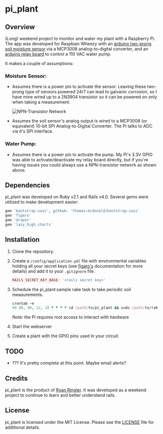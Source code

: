 # pi_plant


## Overview
(Long) weekend project to monitor and water my plant with a Raspberry Pi.  The
app was developed for Raspbian Wheezy with an [arduino two-prong soil moisture sensor](http://www.amazon.com/s/ref=nb_sb_noss?url=search-alias%3Daps&field-keywords=arduino%20soil%20sensor) via a MCP3008 analog-to-digital converter, and an [arduino relay board](http://www.amazon.com/s/ref=nb_sb_noss?url=search-alias%3Daps&field-keywords=arduino%20relay%20board) to control a 110 VAC water pump.

It makes a couple of assumptions:

### Moisture Sensor:
* Assumes there is a power pin to activate the sensor.  Leaving these two-prong type of sensors powered 24/7 can lead to galvanic corrosion, so I have mine wired up to a 2N3904 transistor so it can be powered on only when taking a measurement:

  ![NPN-Transistor Network](https://raw.github.com/rringler/pi_plant/master/public/images/npn_switch.png "NPN-Transistor Network")

* Assumes the soil sensor's analog output is wired to a MCP3008 (or equivalent) 10-bit SPI Analog-to-Digital Converter.  The Pi talks to ADC via it's SPI interface.

### Water Pump:
* Assumes there is a power pin to activate the pump.  My Pi's 3.3V GPIO was able to activate/deactivate my relay board directly, but if you're having issues you could always use a NPN-transistor network as shown above.


## Dependencies
pi_plant was developed on Ruby v2.1 and Rails v4.0.  Several gems were utilized to make development easier:

```ruby
gem 'bootstrap-sass', github: 'thomas-mcdonald/bootstrap-sass'
gem 'figaro'
gem 'draper'
gem 'lazy_high_charts'
```


## Installation
1. Clone the repository.
2. Create a `/config/application.yml` file with environmental variables holding all your secret keys (see [figaro's](https://github.com/laserlemon/figaro) documentation for more details) and add it to your `.gitignore` file.

   ```ruby
   RAILS_SECRET_KEY_BASE: '<rails secret key>'
   ```

3. Schedule the pi_plant:sample rake task to take periodic soil measurements.

   ```ruby
   crontab -e
   00 00, 06, 12, 18 * * * * cd /path/to/pi_plant && sudo /path/to/rake RAILS_ENV=production pi_plant:sample
   ```
   Note: the Pi requires root access to interact with hardware

4. Start the webserver
5. Create a plant with the GPIO pins used in your circuit.


## TODO
* ???  It's pretty complete at this point.  Maybe email alerts?


## Credits
pi_plant is the product of [Ryan Ringler](http://github.com/rringler).  It was developed as a weekend project to continue to learn and better understand rails.


## License
pi_plant is licensed under the MIT License.  Please see the [LICENSE](http://github.com/rringler/pi_plant/LICENSE) file for additional details.
